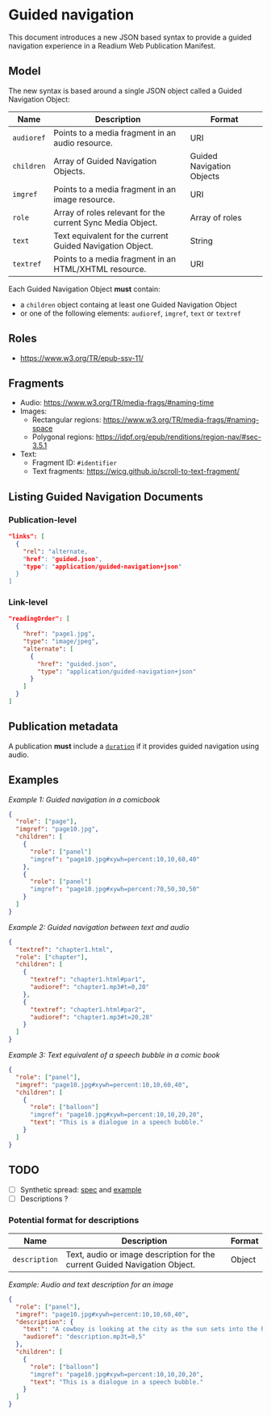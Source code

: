 # Guided navigation

This document introduces a new JSON based syntax to provide a guided navigation experience in a Readium Web Publication Manifest.

## Model

The new syntax is based around a single JSON object called a Guided Navigation Object:

| Name | Description | Format |
| ---- | ----------- | ------ |
| `audioref` | Points to a media fragment in an audio resource. | URI |
| `children` | Array of Guided Navigation Objects. | Guided Navigation Objects |
| `imgref` | Points to a media fragment in an image resource. | URI |
| `role`     | Array of roles relevant for the current Sync Media Object. | Array of roles |
| `text`  | Text equivalent for the current Guided Navigation Object. | String |
| `textref`  | Points to a media fragment in an HTML/XHTML resource. | URI |

Each Guided Navigation Object <strong class="rfc">must</strong> contain:

- a `children` object containg at least one Guided Navigation Object
- or one of the following elements: `audioref`, `imgref`, `text` or `textref`

## Roles

- <https://www.w3.org/TR/epub-ssv-11/>

## Fragments

- Audio: <https://www.w3.org/TR/media-frags/#naming-time>
- Images:
  - Rectangular regions: <https://www.w3.org/TR/media-frags/#naming-space>
  - Polygonal regions: <https://idpf.org/epub/renditions/region-nav/#sec-3.5.1>
- Text:
  - Fragment ID: `#identifier` 
  - Text fragments: <https://wicg.github.io/scroll-to-text-fragment/>

## Listing Guided Navigation Documents

### Publication-level

```json
"links": [
  {
    "rel": "alternate,
    "href": "guided.json",
    "type": "application/guided-navigation+json"
  }
]
```

### Link-level

```json
"readingOrder": [
  {
    "href": "page1.jpg",
    "type": "image/jpeg",
    "alternate": [
      {
        "href": "guided.json",
        "type": "application/guided-navigation+json"
      }
    ]
  }
]
```

## Publication metadata

A publication <strong class="rfc">must</strong> include a [`duration`](https://readium.org/webpub-manifest/contexts/default/#duration-and-number-of-pages) if it provides guided navigation using audio.

## Examples

*Example 1: Guided navigation in a comicbook*

```json
{
  "role": ["page"],
  "imgref": "page10.jpg",
  "children": [
    {
      "role": ["panel"]
      "imgref": "page10.jpg#xywh=percent:10,10,60,40"
    },
    {
      "role": ["panel"]
      "imgref": "page10.jpg#xywh=percent:70,50,30,50"
    }
  ]
}
```

*Example 2: Guided navigation between text and audio*

```json
{
  "textref": "chapter1.html",
  "role": ["chapter"],
  "children": [
    {
      "textref": "chapter1.html#par1", 
      "audioref": "chapter1.mp3#t=0,20"
    },
    {
      "textref": "chapter1.html#par2", 
      "audioref": "chapter1.mp3#t=20,28"
    }
  ]
}
```

*Example 3: Text equivalent of a speech bubble in a comic book*

```json
{
  "role": ["panel"],
  "imgref": "page10.jpg#xywh=percent:10,10,60,40",
  "children": [
    {
      "role": ["balloon"]
      "imgref": "page10.jpg#xywh=percent:10,10,20,20",
      "text": "This is a dialogue in a speech bubble."
    }
  ]
}
```

## TODO

- [ ] Synthetic spread: [spec](https://idpf.org/epub/renditions/region-nav/#sec-3.5.2) and [example](https://idpf.org/epub/renditions/region-nav/#app-a.2)
- [ ] Descriptions ?

### Potential format for descriptions

| Name | Description | Format |
| ---- | ----------- | ------ |
| `description` | Text, audio or image description for the current Guided Navigation Object. | Object |

*Example: Audio and text description for an image*

```json
{
  "role": ["panel"],
  "imgref": "page10.jpg#xywh=percent:10,10,60,40",
  "description": {
    "text": "A cowboy is looking at the city as the sun sets into the horizon.",
    "audioref": "description.mp3t=0,5"
  },
  "children": [
    {
      "role": ["balloon"]
      "imgref": "page10.jpg#xywh=percent:10,10,20,20",
      "text": "This is a dialogue in a speech bubble."
    }
  ]
}
```